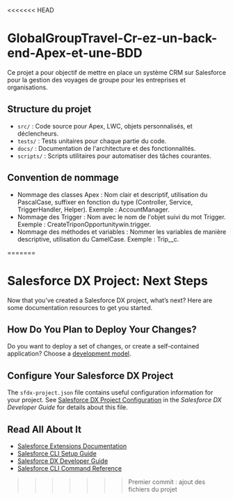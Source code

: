 <<<<<<< HEAD
# GlobalGroupTravel-Cr-ez-un-back-end-Apex-et-une-BDD

Ce projet a pour objectif de mettre en place un système CRM sur Salesforce pour la gestion des voyages de groupe pour les entreprises et organisations.

## Structure du projet

- `src/` : Code source pour Apex, LWC, objets personnalisés, et déclencheurs.
- `tests/` : Tests unitaires pour chaque partie du code.
- `docs/` : Documentation de l'architecture et des fonctionnalités.
- `scripts/` : Scripts utilitaires pour automatiser des tâches courantes.

## Convention de nommage

- Nommage des classes Apex : Nom clair et descriptif, utilisation du PascalCase, suffixer en fonction du type (Controller, Service, TriggerHandler, Helper). Exemple : AccountManager.
- Nommage des Trigger :  Nom avec le nom de l'objet suivi du mot Trigger. Exemple : CreateTriponOpportunitywin.trigger.
- Nommage des méthodes et variables : Nommer les variables de manière descriptive, utilisation du CamelCase. Exemple : Trip__c.

=======
# Salesforce DX Project: Next Steps

Now that you’ve created a Salesforce DX project, what’s next? Here are some documentation resources to get you started.

## How Do You Plan to Deploy Your Changes?

Do you want to deploy a set of changes, or create a self-contained application? Choose a [development model](https://developer.salesforce.com/tools/vscode/en/user-guide/development-models).

## Configure Your Salesforce DX Project

The `sfdx-project.json` file contains useful configuration information for your project. See [Salesforce DX Project Configuration](https://developer.salesforce.com/docs/atlas.en-us.sfdx_dev.meta/sfdx_dev/sfdx_dev_ws_config.htm) in the _Salesforce DX Developer Guide_ for details about this file.

## Read All About It

- [Salesforce Extensions Documentation](https://developer.salesforce.com/tools/vscode/)
- [Salesforce CLI Setup Guide](https://developer.salesforce.com/docs/atlas.en-us.sfdx_setup.meta/sfdx_setup/sfdx_setup_intro.htm)
- [Salesforce DX Developer Guide](https://developer.salesforce.com/docs/atlas.en-us.sfdx_dev.meta/sfdx_dev/sfdx_dev_intro.htm)
- [Salesforce CLI Command Reference](https://developer.salesforce.com/docs/atlas.en-us.sfdx_cli_reference.meta/sfdx_cli_reference/cli_reference.htm)
>>>>>>> Premier commit : ajout des fichiers du projet
